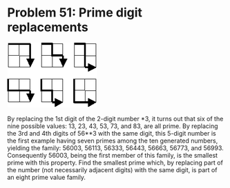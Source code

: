 # Problem 51: Prime digit replacements

![graphic](img051.gif)

By replacing the 1st digit of the 2-digit number \*3, it turns out that
six of the nine possible values: 13, 23, 43, 53, 73, and 83, are all
prime. By replacing the 3rd and 4th digits of 56\*\*3 with the same
digit, this 5-digit number is the first example having seven primes
among the ten generated numbers, yielding the family: 56003, 56113,
56333, 56443, 56663, 56773, and 56993. Consequently 56003, being the
first member of this family, is the smallest prime with this property.
Find the smallest prime which, by replacing part of the number (not
necessarily adjacent digits) with the same digit, is part of an eight
prime value family.